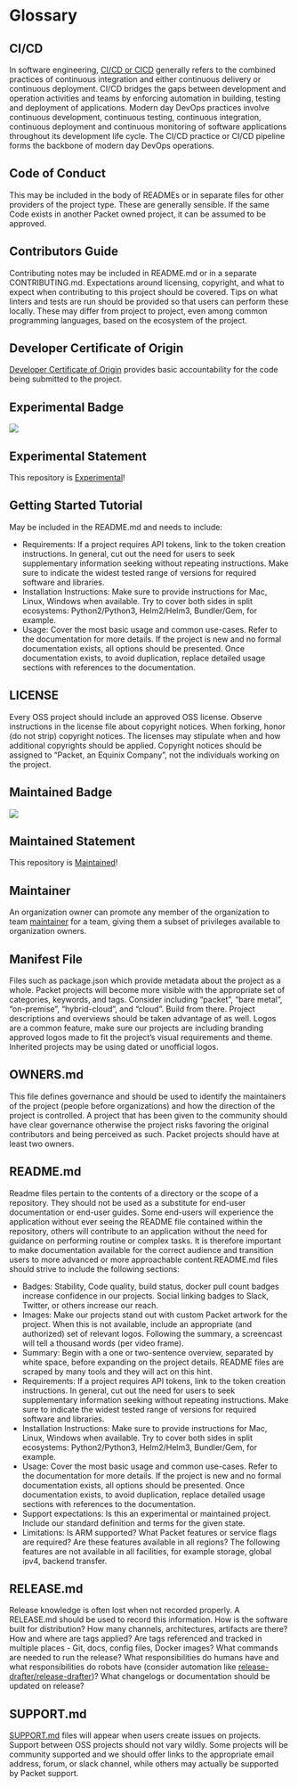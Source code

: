 # Glossary

## CI/CD
In software engineering, [CI/CD or CICD](https://en.wikipedia.org/wiki/CI/CD) generally refers to the combined practices of continuous integration and either continuous delivery or continuous deployment. CI/CD bridges the gaps between development and operation activities and teams by enforcing automation in building, testing and deployment of applications. Modern day DevOps practices involve continuous development, continuous testing, continuous integration, continuous deployment and continuous monitoring of software applications throughout its development life cycle. The CI/CD practice or CI/CD pipeline forms the backbone of modern day DevOps operations.

## Code of Conduct
This may be included in the body of READMEs or in separate files for other providers of the project type. These are generally sensible. If the same Code exists in another Packet owned project, it can be assumed to be approved. 

## Contributors Guide
Contributing notes may be included in README.md or in a separate CONTRIBUTING.md.  Expectations around licensing, copyright, and what to expect when contributing to this project should be covered. Tips on what linters and tests are run should be provided so that users can perform these locally. These may differ from project to project, even among common programming languages, based on the ecosystem of the project.

## Developer Certificate of Origin
[Developer Certificate of Origin](https://github.com/apps/dco) provides basic accountability for the code being submitted to the project.

## Experimental Badge
![](https://img.shields.io/badge/stability-experimental-red.svg)

## Experimental Statement
This repository is [Experimental](https://github.com/packethost/standards/blob/master/experimental-statement.md)!

## Getting Started Tutorial
May be included in the README.md and needs to include:
* Requirements: If a project requires API tokens, link to the token creation instructions. In general, cut out the need for users to seek supplementary information seeking without repeating instructions. Make sure to indicate the widest tested range of versions for required software and libraries.
* Installation Instructions: Make sure to provide instructions for Mac, Linux, Windows when available. Try to cover both sides in split ecosystems: Python2/Python3, Helm2/Helm3, Bundler/Gem, for example.
* Usage: Cover the most basic usage and common use-cases. Refer to the documentation for more details. If the project is new and no formal documentation exists, all options should be presented. Once documentation exists, to avoid duplication, replace detailed usage sections with references to the documentation.

## LICENSE
Every OSS project should include an approved OSS license. Observe instructions in the license file about copyright notices. When forking, honor (do not strip) copyright notices. The licenses may stipulate when and how additional copyrights should be applied.  Copyright notices should be assigned to “Packet, an Equinix Company”, not the individuals working on the project.

## Maintained Badge
![](https://img.shields.io/badge/stability-maintained-green.svg)

## Maintained Statement
This repository is [Maintained](https://github.com/packethost/standards/blob/master/maintained-statement.md)!

## Maintainer
An organization owner can promote any member of the organization to team [maintainer](https://docs.github.com/en/github/setting-up-and-managing-organizations-and-teams/giving-team-maintainer-permissions-to-an-organization-member) for a team, giving them a subset of privileges available to organization owners.

## Manifest File
Files such as package.json which provide metadata about the project as a whole. Packet projects will become more visible with the appropriate set of categories, keywords, and tags. Consider including “packet”, “bare metal”, “on-premise”, “hybrid-cloud”, and “cloud”. Build from there. Project descriptions and overviews should be taken advantage of as well. Logos are a common feature, make sure our projects are including branding approved logos made to fit the project’s visual requirements and theme. Inherited projects may be using dated or unofficial logos.

## OWNERS.md
This file defines governance and should be used to identify the maintainers of the project (people before organizations) and how the direction of the project is controlled. A project that has been given to the community should have clear governance otherwise the project risks favoring the original contributors and being perceived as such. Packet projects should have at least two owners.

## README.md
Readme files pertain to the contents of a directory or the scope of a repository. They should not be used as a substitute for end-user documentation or end-user guides.  Some end-users will experience the application without ever seeing the README file contained within the repository, others will contribute to an application without the need for guidance on performing routine or complex tasks.  It is therefore important to make documentation available for the correct audience and transition users to more advanced or more approachable content.README.md files should strive to include the following sections:

* Badges: Stability, Code quality, build status, docker pull count badges increase confidence in our projects. Social linking badges to Slack, Twitter, or others increase our reach.
* Images: Make our projects stand out with custom Packet artwork for the project. When this is not available, include an appropriate (and authorized) set of relevant logos. Following the summary, a screencast will tell a thousand words (per video frame).
* Summary: Begin with a one or two-sentence overview, separated by white space, before expanding on the project details. README files are scraped by many tools and they will act on this hint.
* Requirements: If a project requires API tokens, link to the token creation instructions. In general, cut out the need for users to seek supplementary information seeking without repeating instructions. Make sure to indicate the widest tested range of versions for required software and libraries.
* Installation Instructions: Make sure to provide instructions for Mac, Linux, Windows when available. Try to cover both sides in split ecosystems: Python2/Python3, Helm2/Helm3, Bundler/Gem, for example.
* Usage: Cover the most basic usage and common use-cases. Refer to the documentation for more details. If the project is new and no formal documentation exists, all options should be presented. Once documentation exists, to avoid duplication, replace detailed usage sections with references to the documentation.
* Support expectations: Is this an experimental or maintained project.  Include our standard definition and terms for the given state.
* Limitations: Is ARM supported? What Packet features or service flags are required? Are these features available in all regions? The following features are not available in all facilities, for example storage, global ipv4, backend transfer.

## RELEASE.md
Release knowledge is often lost when not recorded properly. A RELEASE.md should be used to record this information. How is the software built for distribution? How many channels, architectures, artifacts are there? How and where are tags applied? Are tags referenced and tracked in multiple places - Git, docs, config files, Docker images? What commands are needed to run the release? What responsibilities do humans have and what responsibilities do robots have (consider automation like [release-drafter/release-drafter](https://github.com/release-drafter/release-drafter))? What changelogs or documentation should be updated on release?

## SUPPORT.md
[SUPPORT.md](https://help.github.com/en/github/building-a-strong-community/adding-support-resources-to-your-project) files will appear when users create issues on projects.  Support between OSS projects should not vary wildly. Some projects will be community supported and we should offer links to the appropriate email address, forum, or slack channel, while others may actually be supported by Packet support.
